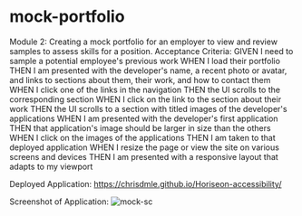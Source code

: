 # mock-portfolio

Module 2: Creating a mock portfolio for an employer to view and review samples to assess skills for a position.
Acceptance Criteria:
GIVEN I need to sample a potential employee's previous work
WHEN I load their portfolio
THEN I am presented with the developer's name, a recent photo or avatar, and links to sections about them, their work, and how to contact them
WHEN I click one of the links in the navigation
THEN the UI scrolls to the corresponding section
WHEN I click on the link to the section about their work
THEN the UI scrolls to a section with titled images of the developer's applications
WHEN I am presented with the developer's first application
THEN that application's image should be larger in size than the others
WHEN I click on the images of the applications
THEN I am taken to that deployed application
WHEN I resize the page or view the site on various screens and devices
THEN I am presented with a responsive layout that adapts to my viewport

Deployed Application: https://chrisdmle.github.io/Horiseon-accessibility/

Screenshot of Application:
![mock-sc](https://user-images.githubusercontent.com/107082980/175440339-cbb620b2-d3a9-43bc-ab4e-f789b60c764b.jpg)
